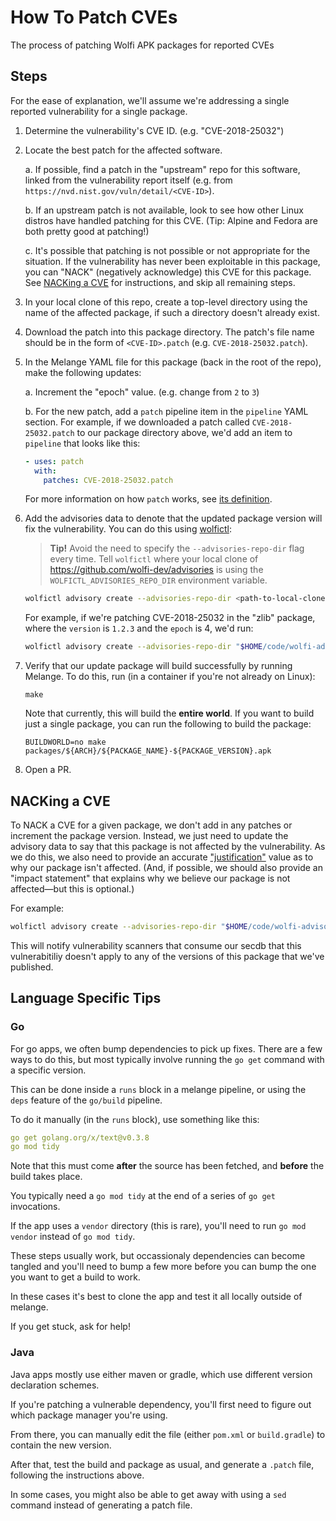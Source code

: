 # How To Patch CVEs

The process of patching Wolfi APK packages for reported CVEs

## Steps

For the ease of explanation, we'll assume we're addressing a single reported vulnerability for a single package.

1. Determine the vulnerability's CVE ID. (e.g. "CVE-2018-25032")

1. Locate the best patch for the affected software.

    a. If possible, find a patch in the "upstream" repo for this software, linked from the vulnerability report itself (e.g. from `https://nvd.nist.gov/vuln/detail/<CVE-ID>`).

    b. If an upstream patch is not available, look to see how other Linux distros have handled patching for this CVE. (Tip: Alpine and Fedora are both pretty good at patching!)

    c. It's possible that patching is not possible or not appropriate for the situation. If the vulnerability has never been exploitable in this package, you can "NACK" (negatively acknowledge) this CVE for this package. See [NACKing a CVE](#nacking-a-cve) for instructions, and skip all remaining steps.

1. In your local clone of this repo, create a top-level directory using the name of the affected package, if such a directory doesn't already exist.

1. Download the patch into this package directory. The patch's file name should be in the form of `<CVE-ID>.patch` (e.g. `CVE-2018-25032.patch`).

1. In the Melange YAML file for this package (back in the root of the repo), make the following updates:

    a. Increment the "epoch" value. (e.g. change from `2` to `3`)

    b. For the new patch, add a `patch` pipeline item in the `pipeline` YAML section. For example, if we downloaded a patch called `CVE-2018-25032.patch` to our package directory above, we'd add an item to `pipeline` that looks like this:

    ```yaml
    - uses: patch
      with:
        patches: CVE-2018-25032.patch
    ```

    For more information on how `patch` works, see [its definition](https://github.com/chainguard-dev/melange/blob/main/pkg/build/pipelines/patch.yaml).

1. Add the advisories data to denote that the updated package version will fix the vulnerability. You can do this using [wolfictl](https://github.com/wolfi-dev/wolfictl/):

    > **Tip!** Avoid the need to specify the `--advisories-repo-dir` flag every time. Tell `wolfictl` where your local clone of https://github.com/wolfi-dev/advisories is using the `WOLFICTL_ADVISORIES_REPO_DIR` environment variable.


    ```sh
    wolfictl advisory create --advisories-repo-dir <path-to-local-clone-of-advisories-repo> --package <package-name> --vuln <CVE> --status 'fixed' --fixed-version <new-release-version> --sync
    ```

    For example, if we're patching CVE-2018-25032 in the "zlib" package, where the `version` is `1.2.3` and the `epoch` is 4, we'd run:

    ```sh
    wolfictl advisory create --advisories-repo-dir "$HOME/code/wolfi-advisories" --package 'zlib'  --vuln 'CVE-2018-25032' --status 'fixed' --fixed-version '1.2.3-r4' --sync
    ```

1. Verify that our update package will build successfully by running Melange. To do this, run (in a container if you're not already on Linux):

    ```shell
    make
    ```

    Note that currently, this will build the **entire world**. If you want to build just a single package, you can run the following to build the package:

    ```shell
    BUILDWORLD=no make packages/${ARCH}/${PACKAGE_NAME}-${PACKAGE_VERSION}.apk
    ```

1. Open a PR.

## NACKing a CVE

To NACK a CVE for a given package, we don't add in any patches or increment the package version. Instead, we just need to update the advisory data to say that this package is not affected by the vulnerability. As we do this, we also need to provide an accurate ["justification"](https://github.com/chainguard-dev/vex/blob/main/pkg/vex/justification.go#L12-L49) value as to why our package isn't affected. (And, if possible, we should also provide an "impact statement" that explains why we believe our package is not affected—but this is optional.)

For example:

```sh
wolfictl advisory create --advisories-repo-dir "$HOME/code/wolfi-advisories" --package 'zlib' --vuln 'CVE-2023-12345' --status 'not_affected' --justification 'vulnerable_code_not_present' --impact 'Fixed upstream prior to Wolfi packaging.' --sync
```

This will notify vulnerability scanners that consume our secdb that this vulnerabitiliy doesn't apply to any of the versions of this package that we've published.

## Language Specific Tips

### Go

For go apps, we often bump dependencies to pick up fixes.
There are a few ways to do this, but most typically involve running the `go get` command with a specific version.

This can be done inside a `runs` block in a melange pipeline, or using the `deps` feature of the `go/build` pipeline.

To do it manually (in the `runs` block), use something like this:

```yaml
go get golang.org/x/text@v0.3.8
go mod tidy
```

Note that this must come **after** the source has been fetched, and **before** the build takes place.

You typically need a `go mod tidy` at the end of a series of `go get` invocations.

If the app uses a `vendor` directory (this is rare), you'll need to run `go mod vendor` instead of `go mod tidy`.

These steps usually work, but occassionaly dependencies can become tangled and you'll need to bump a few more before you can bump the one you want to get a build to work.

In these cases it's best to clone the app and test it all locally outside of melange.

If you get stuck, ask for help!

### Java

Java apps mostly use either maven or gradle, which use different version declaration schemes.

If you're patching a vulnerable dependency, you'll first need to figure out which package manager you're using.

From there, you can manually edit the file (either `pom.xml` or `build.gradle`) to contain the new version.

After that, test the build and package as usual, and generate a `.patch` file, following the instructions above.

In some cases, you might also be able to get away with using a `sed` command instead of generating a patch file.
